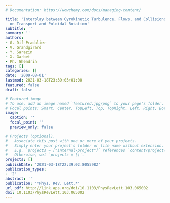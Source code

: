 ```yaml
---
# Documentation: https://wowchemy.com/docs/managing-content/

title: 'Interplay between Gyrokinetic Turbulence, Flows, and Collisions: Perspectives
  on Transport and Poloidal Rotation'
subtitle: ''
summary: ''
authors:
- G. Dif-Pradalier
- V. Grandgirard
- Y. Sarazin
- X. Garbet
- Ph. Ghendrih
tags: []
categories: []
date: '2009-08-01'
lastmod: 2021-03-18T23:39:03+01:00
featured: false
draft: false

# Featured image
# To use, add an image named `featured.jpg/png` to your page's folder.
# Focal points: Smart, Center, TopLeft, Top, TopRight, Left, Right, BottomLeft, Bottom, BottomRight.
image:
  caption: ''
  focal_point: ''
  preview_only: false

# Projects (optional).
#   Associate this post with one or more of your projects.
#   Simply enter your project's folder or file name without extension.
#   E.g. `projects = ["internal-project"]` references `content/project/deep-learning/index.md`.
#   Otherwise, set `projects = []`.
projects: []
publishDate: '2021-03-18T22:39:02.805598Z'
publication_types:
- '2'
abstract: ''
publication: '*Phys. Rev. Lett.*'
url_pdf: http://link.aps.org/doi/10.1103/PhysRevLett.103.065002
doi: 10.1103/PhysRevLett.103.065002
---
```

